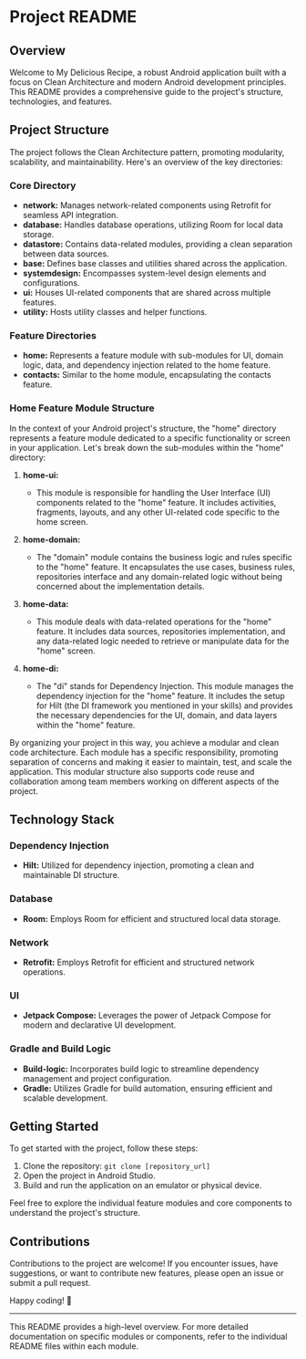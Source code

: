 # Project README

## Overview

Welcome to My Delicious Recipe, a robust Android application built with a focus on Clean Architecture and modern Android development principles. This README provides a comprehensive guide to the project's structure, technologies, and features.

## Project Structure

The project follows the Clean Architecture pattern, promoting modularity, scalability, and maintainability. Here's an overview of the key directories:

### Core Directory
- **network:** Manages network-related components using Retrofit for seamless API integration.
- **database:** Handles database operations, utilizing Room for local data storage.
- **datastore:** Contains data-related modules, providing a clean separation between data sources.
- **base:** Defines base classes and utilities shared across the application.
- **systemdesign:** Encompasses system-level design elements and configurations.
- **ui:** Houses UI-related components that are shared across multiple features.
- **utility:** Hosts utility classes and helper functions.

### Feature Directories
- **home:** Represents a feature module with sub-modules for UI, domain logic, data, and dependency injection related to the home feature.
- **contacts:** Similar to the home module, encapsulating the contacts feature.

### Home Feature Module Structure

In the context of your Android project's structure, the "home" directory represents a feature module dedicated to a specific functionality or screen in your application. Let's break down the sub-modules within the "home" directory:

1. **home-ui:**
    - This module is responsible for handling the User Interface (UI) components related to the "home" feature. It includes activities, fragments, layouts, and any other UI-related code specific to the home screen.

2. **home-domain:**
    - The "domain" module contains the business logic and rules specific to the "home" feature. It encapsulates the use cases, business rules, repositories interface and any domain-related logic without being concerned about the implementation details.

3. **home-data:**
    - This module deals with data-related operations for the "home" feature. It includes data sources, repositories implementation, and any data-related logic needed to retrieve or manipulate data for the "home" screen.

4. **home-di:**
    - The "di" stands for Dependency Injection. This module manages the dependency injection for the "home" feature. It includes the setup for Hilt (the DI framework you mentioned in your skills) and provides the necessary dependencies for the UI, domain, and data layers within the "home" feature.

By organizing your project in this way, you achieve a modular and clean code architecture. Each module has a specific responsibility, promoting separation of concerns and making it easier to maintain, test, and scale the application. This modular structure also supports code reuse and collaboration among team members working on different aspects of the project.


## Technology Stack

### Dependency Injection
- **Hilt:** Utilized for dependency injection, promoting a clean and maintainable DI structure.

### Database
- **Room:** Employs Room for efficient and structured local data storage.

### Network
- **Retrofit:** Employs Retrofit for efficient and structured network operations.

### UI
- **Jetpack Compose:** Leverages the power of Jetpack Compose for modern and declarative UI development.

### Gradle and Build Logic
- **Build-logic:** Incorporates build logic to streamline dependency management and project configuration.
- **Gradle:** Utilizes Gradle for build automation, ensuring efficient and scalable development.

## Getting Started

To get started with the project, follow these steps:

1. Clone the repository: `git clone [repository_url]`
2. Open the project in Android Studio.
3. Build and run the application on an emulator or physical device.

Feel free to explore the individual feature modules and core components to understand the project's structure.

## Contributions

Contributions to the project are welcome! If you encounter issues, have suggestions, or want to contribute new features, please open an issue or submit a pull request.

Happy coding! 🚀

---

This README provides a high-level overview. For more detailed documentation on specific modules or components, refer to the individual README files within each module.
